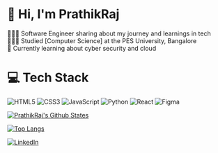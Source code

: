 <!--
**PrathikRajRC/PrathikRajRC** is a ✨ _special_ ✨ repository because its `README.md` (this file) appears on your GitHub profile.

Here are some ideas to get you started:

- 🔭 I’m currently working on ...    
- 🌱 I’m currently learning ...
- 👯 I’m looking to collaborate on ...
- 🤔 I’m looking for help with ...
- 💬 Ask me about ...
- 📫 How to reach me: ...
- 😄 Pronouns: ...
- ⚡ Fun fact: ...
-->

# 👋 Hi, I'm PrathikRaj
👩🏻‍💻 Software Engineer sharing about my journey and learnings in tech<br/>
👩🏻‍🎓 Studied [Computer Science] at the PES University, Bangalore<br/>
💭 Currently learning about cyber security and cloud <br/>

# 💻 Tech Stack
<!-- Badges from https://github.com/Ileriayo/markdown-badges -->
![HTML5](https://img.shields.io/badge/html5-%23E34F26.svg?style=for-the-badge&logo=html5&logoColor=white)
![CSS3](https://img.shields.io/badge/css3-%231572B6.svg?style=for-the-badge&logo=css3&logoColor=white)
![JavaScript](https://img.shields.io/badge/javascript-%23323330.svg?style=for-the-badge&logo=javascript&logoColor=%23F7DF1E)
![Python](https://img.shields.io/badge/python-3670A0?style=for-the-badge&logo=python&logoColor=ffdd54)
![React](https://img.shields.io/badge/react-%2320232a.svg?style=for-the-badge&logo=react&logoColor=%2361DAFB)
![Figma](https://img.shields.io/badge/figma-%23F24E1E.svg?style=for-the-badge&logo=figma&logoColor=white)


[![PrathikRaj's Github States](https://github-readme-stats.vercel.app/api?username=PrathikRajRC&show_icons=true&theme=dracula)](https://github.com/PrathikRajRC/github-readme-stats)

[![Top Langs](https://github-readme-stats.vercel.app/api/top-langs/?username=PrathikRajRC&layout=compact&theme=vision-friendly-dark)](https://github.com/anuraghazra/github-readme-stats)

<a href="https://www.linkedin.com/in/prathikraj-rc-4627301a1/" target="_blank">
<img src="https://img.shields.io/badge/LinkedIn-%230077B5.svg?&style=flat-square&logo=linkedin&logoColor=white" alt="LinkedIn">
</a> 
